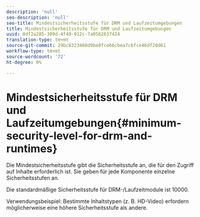 ```yaml
---
description: 'null'
seo-description: 'null'
seo-title: Mindestsicherheitsstufe für DRM und Laufzeitumgebungen
title: Mindestsicherheitsstufe für DRM und Laufzeitumgebungen
uuid: 0df2a285-309d-4f49-912c-7a0562637424
translation-type: tm+mt
source-git-commit: 29bc8323460d9be0fce66cbea7c6fce46df20d61
workflow-type: tm+mt
source-wordcount: '72'
ht-degree: 0%

---
```



# Mindestsicherheitsstufe für DRM und Laufzeitumgebungen{#minimum-security-level-for-drm-and-runtimes}

Die Mindestsicherheitsstufe gibt die Sicherheitsstufe an, die für den Zugriff auf Inhalte erforderlich ist. Sie geben für jede Komponente einzelne Sicherheitsstufen an.

Die standardmäßige Sicherheitsstufe für DRM-/Laufzeitmodule ist 10000.

Verwendungsbeispiel: Bestimmte Inhaltstypen (z. B. HD-Video) erfordern möglicherweise eine höhere Sicherheitsstufe als andere.
